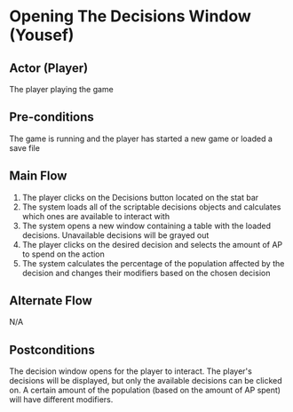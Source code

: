 
# Opening The Decisions Window (Yousef)

## Actor (Player)

The player playing the game

## Pre-conditions

The game is running and the player has started a new game or loaded a save file

## Main Flow

1. The player clicks on the Decisions button located on the stat bar
2. The system loads all of the scriptable decisions objects and calculates which ones are available to interact with
3. The system opens a new window containing a table with the loaded decisions. Unavailable decisions will be grayed out
4. The player clicks on the desired decision and selects the amount of AP to spend on the action
5. The system calculates the percentage of the population affected by the decision and changes their modifiers based on the chosen decision

## Alternate Flow

N/A

## Postconditions

The decision window opens for the player to interact. The player's decisions will be displayed, but only the available decisions can be clicked on. A certain amount of the population (based on the amount of AP spent) will have different modifiers.  
